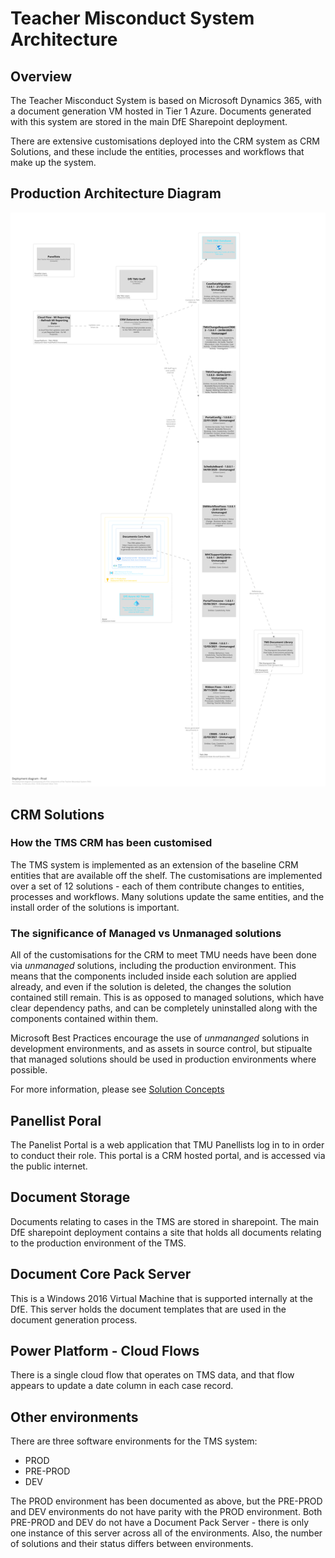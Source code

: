 # Teacher Misconduct System Architecture

## Overview

The Teacher Misconduct System is based on Microsoft Dynamics 365, with a document generation VM hosted in Tier 1 Azure.  Documents generated with this system are stored in the main DfE Sharepoint deployment.

There are extensive customisations deployed into the CRM system as CRM Solutions, and these include the entities, processes and workflows that make up the system.

## Production Architecture Diagram

![TMS Architecture PROD](images/structurizr-1-TMUTMS.png)

## CRM Solutions

### How the TMS CRM has been customised
The TMS system is implemented as an extension of the baseline CRM entities that are available off the shelf.  The customisations are implemented over a set of 12 solutions - each of them contribute changes to entities, processes and workflows.  Many solutions update the same entities, and the install order of the solutions is important.

### The significance of Managed vs Unmanaged solutions
All of the customisations for the CRM to meet TMU needs have been done via _unmanaged_ solutions, including the production environment.  This means that the components included inside each solution are applied already, and even if the solution is deleted, the changes the solution contained still remain.  This is as opposed to managed solutions, which have clear dependency paths, and can be completely uninstalled along with the components contained within them.

Microsoft Best Practices encourage the use of _unmananged_ solutions in development environments, and as assets in source control, but stipualte that managed solutions should be used in production environments where possible.

For more information, please see [Solution Concepts](https://docs.microsoft.com/en-us/power-platform/alm/solution-concepts-alm)

## Panellist Poral
The Panelist Portal is a web application that TMU Panellists log in to in order to conduct their role.  This portal is a CRM hosted portal, and is accessed via the public internet.

## Document Storage
Documents relating to cases in the TMS are stored in sharepoint.  The main DfE sharepoint deployment contains a site that holds all documents relating to the production environment of the TMS.

## Document Core Pack Server
This is a Windows 2016 Virtual Machine that is supported internally at the DfE.  This server holds the document templates that are used in the document generation process.

## Power Platform - Cloud Flows
There is a single cloud flow that operates on TMS data, and that flow appears to update a date column in each case record.

## Other environments

There are three software environments for the TMS system:
* PROD
* PRE-PROD
* DEV

The PROD environment has been documented as above, but the PRE-PROD and DEV environments do not have parity with the PROD environment.
Both PRE-PROD and DEV do not have a Document Pack Server - there is only one instance of this server across all of the environments.
Also, the number of solutions and their status differs between environments.

